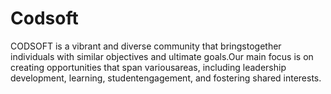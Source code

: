 # Codsoft
CODSOFT
is a vibrant and diverse community that bringstogether individuals with similar objectives and ultimate goals.Our main focus is on creating opportunities that span variousareas, including leadership development, learning, studentengagement, and fostering shared interests.
